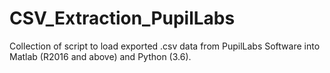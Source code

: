 # CSV_Extraction_PupilLabs
Collection of script to load exported .csv data from PupilLabs Software into Matlab (R2016 and above) and Python (3.6).
